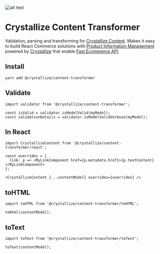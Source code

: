 ![alt text](https://raw.githubusercontent.com/snowballdigital/crystallize-content-transformer/HEAD/media/logo.png 'Pie with slice')

# Crystallize Content Transformer

Validation, parsing and transforming for [Crystallize Content](https://crystallize.com/developers/react-components/crystallize-content-transformer). Makes it easy to build React Commerce solutions with [Product Information Management](https://crystallize.com/product/product-information-management) powered by [Crystallize](https://crystallize.com) that enable [Fast Ecommerce API](https://crystallize.com/product/graphql-commerce-api).

## Install

```
yarn add @crystallize/content-transformer
```

## Validate

```
import validator from '@crystallize/content-transformer';

const isValid = validator.isModelValid(myModel);
const validationDetails = validator.isModelValidVerbose(myModel);
```

## In React

```
import CrystallizeContent from '@crystallize/content-transformer/react';

const overrides = {
  link: p => <MyLinkComponent href={p.metadata.href}>{p.textContent}</MyLinkComponent>
};

<CrystallizeContent {...contentModel} overrides={overrides} />
```

## toHTML

```
import toHTML from '@crystallize/content-transformer/toHTML';

toHtml(contentModel);
```

## toText

```
import toText from '@crystallize/content-transformer/toText';

toText(contentModel);
```
